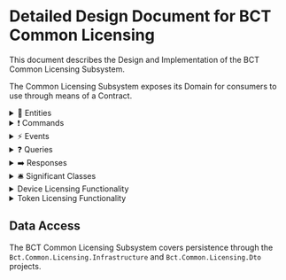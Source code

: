 Detailed Design Document for BCT Common Licensing
=================================================

This document describes the Design and Implementation of the BCT Common
Licensing Subsystem.





<!---------------------------------------------------------------------------------
               Licensing Domain
----------------------------------------------------------------------------------->
The Common Licensing Subsystem exposes its Domain for consumers to use through means of a Contract.

<details>
<summary>🧱 Entities</summary>

|Entity Name|Description|
|--|--|
|[**BaseLicense**](../src/Bct.Common.Licensing.Contract/Entities/BaseLicense.cs)|Base class inherited by the following entities: ``DeviceLicense``, ``FeatureLicense`` and ``TokenLicense``|
|[DeviceLicense](../src/Bct.Common.Licensing.Contract/Entities/DeviceLicense.cs)|Represents a Device License.|
|[FeatureLicense](../src/Bct.Common.Licensing.Contract/Entities/FeatureLicense.cs)|Represents a Feature License.|
|[TokenLicense](../src/Bct.Common.Licensing.Contract/Entities/TokenLicense.cs)|Represents a Token License.
|[DeviceLicenseAllocation](../src/Bct.Common.Licensing.Contract/Entities/DeviceLicenseAllocation.cs)|Represents allocations of devices of a Device License.|
|[TokenGracePeriod](../src/Bct.Common.Licensing.Contract/Entities/TokenGracePeriod.cs)|Represents a grace period on a Token License.|

</details>


<details>
<summary>❗ Commands</summary>

|Command Name|Description|
|--|--|
|[AllocateLicenseToDevice](../src/Bct.Common.Licensing.Contract/Commands/AllocateLicenseToDevice.cs)|Attempts to create a ``DeviceLicenseAllocation``, consuming allocations from a ``DeviceLicense``.|
|[**BaseCommand**](../src/Bct.Common.Licensing.Contract/Commands/BaseCommand.cs)|Base Command inherited by all commands in the Contract.|
|[**BaseCreateLicenseCommand**](../src/Bct.Common.Licensing.Contract/Commands/BaseLicenseCreationCommand.cs)|Base Command inherited by the following commands: ``CreateDeviceLicense``, ``CreateTokenLicense`` and ``CreateTokenLicense``.|
|[ConsumeTokens](../src/Bct.Common.Licensing.Contract/Commands/ConsumeTokens.cs)|Consumes Tokens from a ``TokenLicense``.|
|[CreateDeviceLicense](../src/Bct.Common.Licensing.Contract/Commands/CreateDeviceLicense.cs)|Creates a ``DeviceLicense`` in the system.|
|[CreateFeatureLicense](../src/Bct.Common.Licensing.Contract/Commands/CreateFeatureLicense.cs)|Creates a ``FeatureLicense`` in the system.|
|[CreateTokenLicense](../src/Bct.Common.Licensing.Contract/Commands/CreateTokenLicense.cs)|Creates a ``TokenLicense`` in the system.|
|[DeleteLicense](../src/Bct.Common.Licensing.Contract/Commands/DeleteLicense.cs)|Deletes any license from the system.|
|[SetAvailableTokensValue](../src/Bct.Common.Licensing.Contract/Commands/SetAvailableTokensValue.cs)|Sets the available tokens value of a ``TokenLicense`` entity.|
|[SetIsEnabledValue](../src/Bct.Common.Licensing.Contract/Commands/SetIsEnabledValue.cs)|Sets the IsEnabled value of a ``FeatureLicense`` in the system.|
|[SetMaximumAllocationsValue](../src/Bct.Common.Licensing.Contract/Commands/SetMaximumAllocationsValue.cs)|Sets the maximum number of allocations of a ``DeviceLicense`` in the system.|
|[SetTokenGracePeriod](../src/Bct.Common.Licensing.Contract/Commands/SetTokenGracePeriod.cs).|Sets the time in days that a grace period may last as well as maximum token value that can be used during grace period.|

</details>


<details>
<summary>⚡ Events</summary>

|Event Name|Description|
|--|--|
|[AvailableTokensValueUpdated](../src/Bct.Common.Licensing.Contract/Events/AvailableTokensValueUpdated.cs)|The system emits this event when the Available Tokens value of a ``TokenLicense`` is updated.|
|[**BaseLicensingEvent**](../src/Bct.Common.Licensing.Contract/Events/BaseLicensingEvent.cs)|Base Event inherited by all events in the Contract.|
|[DeviceLicenseCreated](../src/Bct.Common.Licensing.Contract/Events/DeviceLicenseCreated.cs)|The system emits this event when a new ``DeviceLicense`` is created.|
|[FeatureLicenseCreated](../src/Bct.Common.Licensing.Contract/Events/FeatureLicenseCreated.cs)|The system emits this event when a new ``FeatureLicense`` is created.|
|[IsEnabledValueUpdated](../src/Bct.Common.Licensing.Contract/Events/IsEnabledValueUpdated.cs)|The system emits this event when the value of ``IsEnabled`` of a ``FeatureLicense`` changes.|
|[LicenseAllocatedToDevice](../src/Bct.Common.Licensing.Contract/Events/LicenseAllocatedToDevice.cs)|The system emits this event when a new ``DeviceLicenseAllocation`` is created in the system.|
|[LicenseDeallocatedFromDevice](../src/Bct.Common.Licensing.Contract/Events/LicenseDeallocatedFromDevice.cs)|The system emits this event when an allocation is removed from a ``DeviceLicense`` and subsequently a ``DeviceLicenseAllocation`` is closed.|
|[LicenseDeleted](../src/Bct.Common.Licensing.Contract/Events/LicenseDeleted.cs)|The system emits this event when any ``BaseLicense`` is deleted.|
|[MaximumAllocationValueUpdated](../src/Bct.Common.Licensing.Contract/Events/MaximumAllocationValueUpdated.cs)|The system emits this event when the ``MaximumAllocations`` value of a ``DeviceLicense`` is updated.|
|[TokenLicenseCreated](../src/Bct.Common.Licensing.Contract/Events/TokenLicenseCreated.cs)|The system emits this event when a new ``TokenLicense`` is created.|
|[TokensConsumed](../src/Bct.Common.Licensing.Contract/Events/TokensConsumed.cs)|The system emits this event when tokens were consumed from a ``TokenLicense``.|
|[TokenGracePeriodCreated](../src/Bct.Common.Licensing.Contract/Events/TokenGracePeriodCreated.cs)|The system emits this event when a Grace Period was created for a ``TokenLicense``.|

</details>


<details>
<summary>❓ Queries</summary>

|Query Name|Description|
|--|--|
|[**BaseQuery**](../src/Bct.Common.Licensing.Contract/Queries/BaseQuery.cs)|Base Query inherited by all queries in the Contract.|
|[GetAllDeviceLicenses](../src/Bct.Common.Licensing.Contract/Queries/GetAllDeviceLicenses.cs)|Gets all not-deleted ``DeviceLicense``.|
|[GetDeviceLicensesByFilter](../src/Bct.Common.Licensing.Contract/Queries/GetDeviceLicensesByFilter.cs)|Gets all not-deleted ``DeviceLicense`` by specific filters.|
|[GetDeviceLicenseById](../src/Bct.Common.Licensing.Contract/Queries/GetDeviceLicenseById.cs)|Gets not-deleted ``DeviceLicense`` by id.|
|[GetDeviceAllocationsByLicenseId](../src/Bct.Common.Licensing.Contract/Queries/GetDeviceAllocationsByLicenseId.cs)|Gets all non-released (default) `DeviceLicenseAllocation` of a ``DeviceLicense``.|
|[GetAllFeatureLicenses](../src/Bct.Common.Licensing.Contract/Queries/GetAllFeatureLicenses.cs)|Gets all not-deleted ``FeatureLicense``.|
|[GetFeatureLicensesByFilter](../src/Bct.Common.Licensing.Contract/Queries/GetFeatureLicensesByFilter.cs)|Gets all not-deleted ``FeatureLicense`` by specific filters.|
|[GetAllTokenLicenses](../src/Bct.Common.Licensing.Contract/Queries/GetAllTokenLicenses.cs)|Gets all not-deleted ``TokenLicense``.|
|[GetTokenLicensesByFilter](../src/Bct.Common.Licensing.Contract/Queries/GetTokenLicensesByFilter.cs)|Gets all not-deleted ``TokenLicense`` by specific filters.

</details>


<details>
<summary>➡️ Responses</summary>

|Response Name|Responds to Command|Description|
|--|--|--|
|[**BaseResponse**](../src/Bct.Common.Licensing.Contract/Messages/BaseResponse.cs)|``ConsumeTokens``, ``DeleteLicense``, ``DeallocateLicenseFromDevice``, ``SetAvailableTokensValue``, ``SetIsEnabledValue``, ``SetMaximumAllocationsValue``|All responses inherit this Base Response. Contains the status of the operation and any errors that this operation incurred while being processed by the system in an unsuccessful scenario.|
|[CreateLicenseResponse](../src/Bct.Common.Licensing.Contract/Messages/CreateLicenseResponse.cs)|``CreateDeviceLicense``, ``CreateTokenLicense``, ``CreateFeatureLicense``|Contains the ID of the created license in the system.|
|[AllocateLicenseToDeviceResponse](../src/Bct.Common.Licensing.Contract/Messages/AllocateLicenseToDeviceResponse.cs)|``AllocateLicenseToDevice``|Contains the ID of the created ``DeviceLicenseAllocation`` in the system.|
|[GetDeviceLicensesResponse](../src/Bct.Common.Licensing.Contract/Messages/GetDeviceLicensesResponse.cs)|``GetDeviceLicenses``|Contains a List of queried device licenses.|

</details>


<details>
<summary>🛎️ Significant Classes</summary>

|Class Name|Class Description|
|--|--|
|[**LicenseErrorItem**](../src/Bct.Common.Licensing.Contract/Responses/LicenseErrorItem.cs)|Main Class used for providing consumers with ability to debug errors that are occurring in the system. It contains a reference to ``LicenseErrorType`` enum, the ``Source`` which explains which field caused the ``LicenseErrorType`` as well as an optional ``Payload`` which can include advanced debugging information.|
|[**LicenseErrorType**](../src/Bct.Common.Licensing.Contract/Enums/LicenseErrorType.cs)|Enumeration used to indicate what error type occurred in the system. The error types are in a human-readable format to quickly pin-point the nature of the error.|
|[**LicenseType**](../src/Bct.Common.Licensing.Contract/Constants/LicenseType.cs)|Enumeration describing the LicenseType of any given license.|
|[**RestRoutes**](../src/Bct.Common.Licensing.Contract/Constants/RestRoutes.cs)|Constants that define the set of defined licensing service REST routes.|

</details>





<!---------------------------------------------------------------------------------
                Device License Related Functionality
----------------------------------------------------------------------------------->

<details>
<summary>Device Licensing Functionality</summary><blockquote>




<details>
<summary>Class Overview</summary><blockquote>




<details>
<summary>Validators</summary>

|Validator Name|Description|
|--|--|
|[**BaseValidator**](../src/Bct.Common.Licensing.Business/Validators/DeviceLicense/BaseValidator.cs)|The base validator class with common rules that are used in other validators.|
|[**BaseCreateLicenseValidator**](../src/Bct.Common.Licensing.Business/Validators/DeviceLicense/BaseCreateLicenseValidator.cs)|The base validator class for CreateLicense validators.|
|[**BaseQueryValidator**](../src/Bct.Common.Licensing.Business/Validators/BaseQueryValidator.cs)| Inherits from the ``BaseValidator`` and is used to validate all the ``GetAll`` and ``GetByFilter`` queries.|
|[GetByIdValidator](../src/Bct.Common.Licensing.Business/Validators/GetByIdValidator.cs)|Inherits from ``BaseQueryValidator`` and is used to validate all the ``GeyById`` queries, including ``GetDeviceLicenseById``, ``GetTokenLicenseById``, and ``GetFeatureLicenseById``.|
|[AllocateLicenseToDeviceValidator](../src/Bct.Common.Licensing.Business/Validators/DeviceLicenseValidators/AllocateLicenseToDeviceValidator.cs)|Used to validate whether the ``AllocateLicenseToDevice`` command can be executed.|
|[CreateDeviceLicenseValidator](../src/Bct.Common.Licensing.Business/Validators/DeviceLicenseValidators/CreateDeviceLicenseValidator.cs)|Used to validate whether the ``CreateDeviceLicense`` command can be executed.|
|[DeallocateLicenseFromDeviceValidator](../src/Bct.Common.Licensing.Business/Validators/DeviceLicenseValidators/DeallocateLicenseFromDeviceValidator.cs)|Used to validate whether the ``DeallocateLicenseFromDevice`` command can be executed.|
|[DeleteLicenseValidator](../src/Bct.Common.Licensing.Business/Validators/DeviceLicenseValidators/DeleteLicenseValidator.cs)|Used to validate whether the ``DeleteLicense`` command can be executed.|
|[SetMaximumAllocationsValidator](../src/Bct.Common.Licensing.Business/Validators/DeviceLicenseValidators/SetMaximumAllocationsValidator.cs)|Used to validate whether the ``SetMaximumAllocationsValue`` command can be executed.|

</details>


<details>
<summary>Managers</summary>

|Manager Name|Description|
|--|--|
|[AllocateLicenseManager](../src/Bct.Common.Licensing.Business/Managers/DeviceLicenseManagers/DeviceLicenseManager.cs)|Contains the business logic for the ``AllocateLicenseToDeviceHandler``. 
|[CreateLicenseManager](../src/Bct.Common.Licensing.Business/Managers/DeviceLicenseManagers/CreateLicenseManager.cs)|Contains the business logic for the ``CreateDeviceLicenseHandler``. 
|[DeallocateLicenseManager](../src/Bct.Common.Licensing.Business/Managers/DeviceLicenseManagers/DeallocateLicenseManager.cs)|Contains the business logic for the ``DeallocateLicenseFromDeviceHandler``. 
|[DeleteLicenseManager](../src/Bct.Common.Licensing.Business/Managers/DeviceLicenseManagers/DeleteLicenseManager.cs)|Contains the business logic for the ``DeleteLicenseHandler`` handler. 
|[GetDeviceLicenseByIdManager](../src/Bct.Common.Licensing.Business/Managers/DeviceLicenseManagers/GetDeviceLicenseByIdManager.cs)|Contains the business logic for the ``GetDeviceLicenseByIdHandler`` handler. 
|[GetDeviceLicensesManager](../src/Bct.Common.Licensing.Business/Managers/DeviceLicenseManagers/GetDeviceLicensesManager.cs)|Contains the business logic for the ``GetDeviceLicensesByFilterHandler`` and ``GetAllDeviceLicensesHandler`` handlers. 
|[SetMaximumAllocationsManager](../src/Bct.Common.Licensing.Business/Managers/DeviceLicenseManagers/SetMaximumAllocationsManager.cs)|Contains the business logic for the ``SetMaximumAllocationsValueHandler`` handler.

</details>


<details>
<summary>Handlers</summary>

|Handler Name|Description|
|--|--|
|[AllocateLicenseToDeviceHandler](../src/Bct.Common.Licensing.Business/Handlers/DeviceLicense/AllocateLicenseToDeviceHandler.cs)|Handles the command ``AllocateLicenseToDevice`` in the system.|
|[CreateDeviceLicenseHandler](../src/Bct.Common.Licensing.Business/Handlers/DeviceLicense/CreateDeviceLicenseHandler.cs)|Handles the command ``CreateDeviceLicense`` in the system.|
|[DeallocateLicenseFromDeviceHandler](../src/Bct.Common.Licensing.Business/Handlers/DeviceLicense/DeallocateLicenseFromDeviceHandler.cs)|Handles the command ``DeallocateLicenseFromDevice`` in the system.|
|[DeleteLicenseHandler](../src/Bct.Common.Licensing.Business/Handlers/DeviceLicense/DeleteLicenseHandler.cs)|Handles the ``DeleteLicense`` command.|
|[SetMaximumAllocationsValueHandler](../src/Bct.Common.Licensing.Business/Handlers/DeviceLicense/SetMaximumAllocationsValueHandler.cs)|Handles the command ``SetMaximumAllocationsValue`` in the system.|
|[GetAllDeviceLicensesHandler](../src/Bct.Common.Licensing.Business/Handlers/DeviceLicense/GetAllDeviceLicensesHandler.cs)|Handles the query ``GetAllDeviceLicenses`` in the system.|
|[GetDeviceLicensesByFilterHandler](../src/Bct.Common.Licensing.Business/Handlers/DeviceLicense/GetDeviceLicensesByFilterHandler.cs)|Handles the query ``GetDeviceLicensesByFilter`` in the system.|

</details>

</blockquote></details>


<details>
<summary>Business Logic Specifications</summary>

<summary style="font-size: 1.1em">Specifications</summary>

### Creating Device License

<!-- MARKDOWN-AUTO-DOCS:START (CODE:src=./spec/CreateDeviceLicense.spec) -->
<!-- The below code snippet is automatically added from ./spec/CreateDeviceLicense.spec -->
```spec
Feature: Create Device License

--------------------------------------------------------------------
Scenario: Create non-trial device license in the Licensing system
--------------------------------------------------------------------
When
    CreateLicense request is received

Given
    TenantId is not null or empty
    and Tenant exists in system
    and LicenseType is not null or empty
    and DeviceType is not null or empty
    and ExpiryDateUtc is not in the past
    and CurrentAllocations is not greater than MaximumAllocations
    and MaximumAllocations is greater than zero
    and IsTrial is false
    
Then
    The non-trial device license can be created 
    and a DeviceLicenseCreated event is published on the message bus
    and a CreateLicenseResponse including the created license id is returned


--------------------------------------------------------------------
Scenario: Create trial device license in the Licensing system
--------------------------------------------------------------------
When
    CreateLicense request is received

Given
    TenantId is not null or empty and Tenant exists in system
    and LicenseType is not null
    and DeviceType is not null
    and ExpiryDateUtc is not in the past
    and IsTrial is true    

Then
    The trial device license can be created
    and a DeviceLicenseCreated event is published on the message bus
    and a CreateLicenseResponse including the created license id is returned
```
<!-- MARKDOWN-AUTO-DOCS:END -->

![Logic flow executed by the system for device creation.](./drawio/images/CreateDeviceLicense-Page-1.png)

### Allocating a License to Device

<!-- MARKDOWN-AUTO-DOCS:START (CODE:src=./spec/AllocateLicenseToDevice.spec) -->
<!-- The below code snippet is automatically added from ./spec/AllocateLicenseToDevice.spec -->
```spec
Feature: Allocate License To Device

------------------------------------------------------
Scenario: Allocate any non-trial license to device
------------------------------------------------------
Given
    An AllocateLicenseToDevice request is received

When
    TenantId is not null or empty 
    and Tenant Exists in the system
    and allocation id is positive
    and a license with the given id exists
    and license type is Device
    and license is not expired
    and license is not trial
    and CurrentAllocations is less than the MaximumAllocations
    and DeviceUniqueId is not null or empty
    and SerialNumber is not null or empty
    
Then
    License allocated to the device
    and a DeviceAllocation object is created
    and CurrentAllocations is updated
    and a LicenseAllocatedToDevice event is published onto the message bus
    and a AllocateLicenseToDeviceResponse is returned


-------------------------------------------------
Scenario: Allocate any trial license to device
-------------------------------------------------
Given
    An AllocateLicenseToDevice request is received

When
    TenantId is not null or empty 
    and Tenant Exists in the system
    and allocation id is positive
    and a license with the given id exists
    and the license type is Device
    and thr license is not expired
    and DeviceUniqueId is not null or empty
    and SerialNumber is not null or empty
    and the license is trial
    
Then
    License allocated to the device
    and a DeviceAllocation object is created
    and CurrentAllocations is updated
    and a LicenseAllocatedToDevice event is published onto the message bus
    and a AllocateLicenseToDeviceResponse is returned
```
<!-- MARKDOWN-AUTO-DOCS:END -->

![Logic flow executed by the system for allocating a license to device.](./drawio/images/AllocateLicenseToDevice-Page-1.png)

### Deallocating a License from Device

<!-- MARKDOWN-AUTO-DOCS:START (CODE:src=./spec/CreateDeviceLicense.spec) -->
<!-- The below code snippet is automatically added from ./spec/CreateDeviceLicense.spec -->
```spec
Feature: Create Device License

--------------------------------------------------------------------
Scenario: Create non-trial device license in the Licensing system
--------------------------------------------------------------------
When
    CreateLicense request is received

Given
    TenantId is not null or empty
    and Tenant exists in system
    and LicenseType is not null or empty
    and DeviceType is not null or empty
    and ExpiryDateUtc is not in the past
    and CurrentAllocations is not greater than MaximumAllocations
    and MaximumAllocations is greater than zero
    and IsTrial is false
    
Then
    The non-trial device license can be created 
    and a DeviceLicenseCreated event is published on the message bus
    and a CreateLicenseResponse including the created license id is returned


--------------------------------------------------------------------
Scenario: Create trial device license in the Licensing system
--------------------------------------------------------------------
When
    CreateLicense request is received

Given
    TenantId is not null or empty and Tenant exists in system
    and LicenseType is not null
    and DeviceType is not null
    and ExpiryDateUtc is not in the past
    and IsTrial is true    

Then
    The trial device license can be created
    and a DeviceLicenseCreated event is published on the message bus
    and a CreateLicenseResponse including the created license id is returned
```
<!-- MARKDOWN-AUTO-DOCS:END -->

![Logic flow executed by the system for deallocating a license from device.](./drawio/images/DeallocateLicenseFromDevice-Page-1.png)

### Setting a MaximumAllocations value on a Device License

<!-- MARKDOWN-AUTO-DOCS:START (CODE:src=./spec/SetMaximumAllocations.spec) -->
<!-- The below code snippet is automatically added from ./spec/SetMaximumAllocations.spec -->
```spec
Feature: Set MaximumAllocations Value

---------------------------------------------------------
Scenario: Set the MaximumAllocations value of a device license
---------------------------------------------------------
Given
    A SetMaximumAllocationsValue request is received

When
    TenantId is not null or empty 
    and Tenant Exists in the system
    and a DeviceLicense for the given tenantId and licenseId exists in the system
    and the new MaximumAllocationsValue is greater than 0
    and the new MaximumAllocationsValue is not larger than the number of current allocated devices
    and the license is not expired
    
Then
    The the MaximumAllocations value is set to the given value.
    An MaximumAllocationValueUpdated event is published onto the message bus.
    A successful base response is returned.
```
<!-- MARKDOWN-AUTO-DOCS:END -->

![Logic flow executed by the system when setting Maximum Allocations.](./drawio/images/SetMaximumAllocations-Page-1.png)

### Deleting Device License

<!-- MARKDOWN-AUTO-DOCS:START (CODE:src=./spec/DeleteLicense.spec) -->
<!-- The below code snippet is automatically added from ./spec/DeleteLicense.spec -->
```spec
Feature: Delete License

--------------------------------------------------------------------
Scenario: Delete any license in the Licensing system
--------------------------------------------------------------------
When
    DeleteLicense request is received

Given
    TenantId is not null or empty
    and Tenant exists in system
    and LicenseType is not null or empty
    and LicenseId is greater than 0
    and LicenseId exists in system
    
Then
    The license can be deleted 
    and a LicenseDeleted event is published on the message bus
    and a DeleteLicenseResponse including the deleted license id is returned
```
<!-- MARKDOWN-AUTO-DOCS:END -->

![Logic flow executed by the system for deleting a device license.](./drawio/images/DeleteLicense-Page-1.png)

</details>

</blockquote></details>

<!---------------------------------------------------------------------------------
                Token License Related Functionality
----------------------------------------------------------------------------------->

<details>
<summary>Token Licensing Functionality</summary><blockquote>




<details>
<summary>Class Overview</summary><blockquote>




<details>
<summary>Validators</summary>

<summary>Validators</summary>

|Validator Name|Description|
|--|--|
|[**BaseValidator**](../src/Bct.Common.Licensing.Business/Validators/DeviceLicense/BaseValidator.cs)|The base validator class with common rules that are used in other validators.|
|[AddTokensValidator](../src/Bct.Common.Licensing.Business/Validators/TokenLicenseValidators/AddTokensValidator.cs)|Used to validate whether the ``AddTokens`` command can be executed.|
|[ConsumeTokensValidator](../src/Bct.Common.Licensing.Business/Validators/TokenLicenseValidators/ConsumeTokensValidator.cs)|Used to validate whether the ``ConsumeTokens`` command can be executed.|
|[CreateTokenLicenseValidator](../src/Bct.Common.Licensing.Business/Validators/TokenLicenseValidators/CreateTokenLicenseValidator.cs)|Used to validate whether the ``CreateTokenLicense`` command can be executed.|

</details>


<details>
<summary>Managers</summary>

<summary>Managers</summary>

|Manager Name|Description|
|--|--|
|[AddTokensManager](../src/Bct.Common.Licensing.Business/Managers/TokenLicense/AddTokensManager.cs)|Contains the business logic for the ``AddTokensHandler``.|
|[ConsumeTokensManager](../src/Bct.Common.Licensing.Business/Managers/TokenLicense/ConsumeTokensManager.cs)|Contains the business logic for the ``ConsumeTokensHandler``.|
|[CreateTokenLicenseManager](../src/Bct.Common.Licensing.Business/Managers/TokenLicense/CreateTokenLicenseManager.cs)|Contains the business logic for the ``CreateTokenLicenseHandler``.|
|[GetTokenLicenseByIdManager](../src/Bct.Common.Licensing.Business/Managers/TokenLicenseManagers/GetTokenLicenseByIdManager.cs)|Contains the business logic for the ``GetTokenLicenseByIdHandler`` handler.|
|[GetTokenLicensesManager](../src/Bct.Common.Licensing.Business/Managers/TokenLicenseManagers/GetTokenLicensesManager.cs)|Contains the business logic for the ``GetTokenLicensesByFilterHandler`` and ``GetAllTokenLicensesHandler`` handlers.|

</details>


<details>
<summary>Handlers</summary>

<summary>Handlers</summary>

|Handler Name|Description|
|--|--|
|[CreateTokenLicenseHandler](../src/Bct.Common.Licensing.Business/Handlers/TokenLicense/CreateTokenLicenseHandler.cs)|Handles the command ``CreateTokenLicense`` in the system.|

</details>

</blockquote></details>


<details>
<summary>Business Logic Specifications</summary>

<summary style="font-size: 1.1em">Business Logic Specifications</summary>

### Creating a Token License

<!-- MARKDOWN-AUTO-DOCS:START (CODE:src=./spec/CreateTokenLicense.spec) -->
<!-- The below code snippet is automatically added from ./spec/CreateTokenLicense.spec -->
```spec
Feature:  Create Token Licensing

-----------------------------------------------
Scenario:  Create a non-trial token license
-----------------------------------------------
Given:  A CreateTokenLicense request is received

When:  TenantId is not null or empty
       and Tenant exists in the system
       and LicenseType is Token
       and DeviceType is not null or empty
       and ExpiryDateUtc is not in the past
       and TokenValue is greater than 0
       and IsTrial is false

Then:  The system creates a non-trial TokenLicense 
       and a TokenLicenseCreated event is published onto the message bus
       and a CreateLicenseResponse including the created license id is returned


------------------------------------------
Scenario:  Create a trial token license
------------------------------------------
Given:  A CreateTokenLicense request is received 

When:  TenantId is not null or empty
       and Tenant exists in the system
       and LicenseType is Token
       and DeviceType is not null or empty
       and ExpiryDateUtc is not in the past
       and TokenValue is greater than 0
       and IsTrial is true

Then:  The system creates a non-trial TokenLicense 
       and a TokenLicenseCreated event is published onto the message bus
       and a CreateLicenseResponse including the created license id is returned
```
<!-- MARKDOWN-AUTO-DOCS:END -->

![Creating a token license flow](drawio/images/CreateTokenLicense-Page-1.png)

### Consume Tokens (no grace period)

<!-- MARKDOWN-AUTO-DOCS:START (CODE:src=./spec/ConsumeTokens.spec) -->
<!-- The below code snippet is automatically added from ./spec/ConsumeTokens.spec -->
```spec
Feature: Consume Token License

---------------------------------------------------------
Scenario: Consume tokens of a token license with no grace period
---------------------------------------------------------
Given
    A ConsumeTokens request is received

When
    TenantId is not null or empty 
    and Tenant Exists in the system
    and a TokenLicense for the given tenantId and licenseId exists in the system
    and the TokenLicense is not expired
    and the TokenLicense is not trial
    and ExpiryDate is not passed
    and TokensToBeConsumed is greater than 0
    and TokensToBeConsumed is less than AvailableTokens
    
Then
    The tokens are consumed and deducted from AvailableTokens
    A TokensConsumed event is published onto the message bus
    A success message is returned


---------------------------------------------------------
Scenario: Consume tokens of a token license with grace period - CREATE GRACE PERIOD
---------------------------------------------------------
Given
    A ConsumeTokens request is received

When
    TenantId is not null or empty 
    and Tenant Exists in the system
    and a TokenLicense for the given tenantId and licenseId exists in the system
    and the TokenLicense is not expired
    and the TokenLicense is not trial
    and ExpiryDate is not passed
    and TokensToBeConsumed is greater than 0
    and TokensToBeConsumed is greater than or equal to AvailableTokens
    and GracePeriod does not exist or is not active
    
Then
    The tokens are consumed and deducted from AvailableTokens
    Remaining tokens are added to GracePeriod.TokensConsumed
    A TokensConsumed event is published onto the message bus
    A success message is returned


---------------------------------------------------------
Scenario: Consume tokens of a token license with grace period - UPDATE GRACE PERIOD
---------------------------------------------------------
Given
    A ConsumeTokens request is received

When
    TenantId is not null or empty 
    and Tenant Exists in the system
    and a TokenLicense for the given tenantId and licenseId exists in the system
    and the TokenLicense is not expired
    and the TokenLicense is not trial
    and ExpiryDate is not passed
    and TokensToBeConsumed is greater than 0
    and TokensToBeConsumed is greater than or equal to AvailableTokens
    and GracePeriod is active
    and GracePeriod.ExpiryDateUtc has not passed
    
Then
    Tokens are added to GracePeriod.TokensConsumed
    A TokensConsumed event is published onto the message bus
    A success message is returned


-----------------------------------------------------
Scenario: Consume tokens of a trial token license
-----------------------------------------------------
Given
    A ConsumeTokens request is received

When
    TenantId is not null or empty 
    and Tenant Exists in the system
    and a TokenLicense for the given tenantId and licenseId exists in the system
    and the TokenLicense is not expired
    and the TokenLicense is trial
    and TokensToBeConsumed is greater than 0
    and ExpiryDate is not passed
    
Then
    The tokens are consumed and deducted from the AvailableTokens
    A TokensConsumed event is published onto the message bus
    A success message is returned
```
<!-- MARKDOWN-AUTO-DOCS:END -->

![Consuming tokens](drawio/images/ConsumeTokens-Page-1.png)

### Consume Tokens (grace period)


<!-- MARKDOWN-AUTO-DOCS:START (CODE:src=./spec/ConsumeTokensGracePeriod.spec) -->
<!-- The below code snippet is automatically added from ./spec/ConsumeTokensGracePeriod.spec -->
```spec
Feature: Consume Token License

---------------------------------------------------------
Scenario: Consume tokens of a non-trial token license invoking Grace Period
---------------------------------------------------------
Given
    A ConsumeTokens request is received

When
    TenantId is not null or empty 
    and Tenant Exists in the system
    and a TokenLicense for the given tenantId and licenseId exists in the system
	and the TokenLicense is not expired
    and the TokenLicense is not trial
	and TokensToBeConsumed is greater than 0
	and no GracePeriod exists for TokenLicense
    and (AvailableTokens-TokensToBeConsumed) is less than or equal 0
Then
    A GracePeriod is created in the system for the TokenLicense
		The GracePeriod ExpiryDateUtc is set to the number of TokenGracePeriodDays from Settings.
	AvailableTokens is set to 0
    A TokensConsumed event is published onto the message bus
    A success message is returned


-----------------------------------------------------
Scenario: Consume tokens of a non-trial token license with active Grace Period
-----------------------------------------------------
Given
    A ConsumeTokens request is received

When
    TenantId is not null or empty 
    and Tenant Exists in the system
    and a TokenLicense for the given tenantId and licenseId exists in the system
	and the TokenLicense is not expired
    and the TokenLicense is not trial
	and TokensToBeConsumed is greater than 0
	and GracePeriod exists for TokenLicense
		and GracePeriod ExpiryDateUtc is not in the past
		and GracePeriodTokensConsumed plus TokensToBeConsumed is less than or equal to MaximumTokenConsumption in Settings.
    and TokensToBeConsumed is greater than 0
    and AvailableTokens is less than or equal 0
Then
	The GracePeriodTokensConsumed is increased by the number of tokens from TokensToBeConsumed
    A TokensConsumed event is published onto the message bus
    A success message is returned
```
<!-- MARKDOWN-AUTO-DOCS:END -->

<!-- 
![Consuming tokens](drawio/images/ConsumeTokensGracePeriod-Page-1.png)
-->

</details>

</blockquote></details>



## Data Access

The BCT Common Licensing Subsystem covers persistence through the ``Bct.Common.Licensing.Infrastructure`` and ``Bct.Common.Licensing.Dto`` projects.


